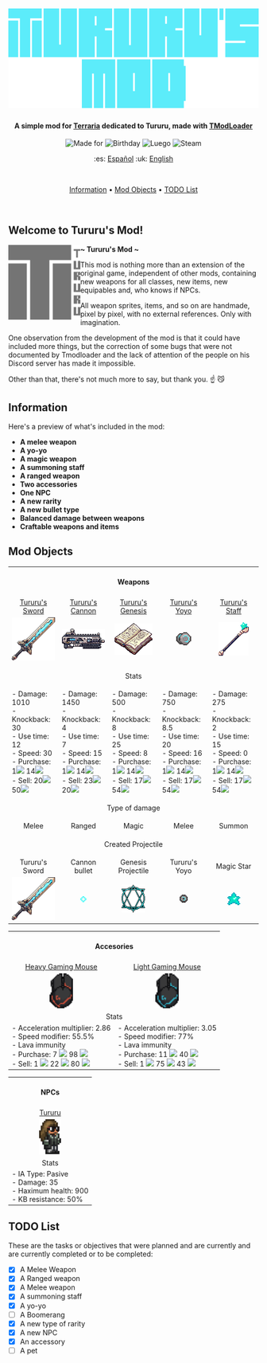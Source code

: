 <!-- Tururu's Mod Banner -->
<h1 align="center">
    <a href="--------">
      <img alt="Tururu's Mod Logo" src="Assets/logoLetters.png" alt="TururusMod" height="200">
    </a>
</h1>

<!-- Project Description -->
<h4 align="center">A simple mod for <a href="https://terraria.org/">Terraria</a> dedicated to Tururu, made with <a href="https://store.steampowered.com/app/1281930/tModLoader/">TModLoader</a></h4>

<!-- Badges -->
<p align="center">
  <img src="https://img.shields.io/badge/Made for-Tururu-blue" alt="Made for">
  <img src="https://img.shields.io/badge/Happy-Bday-blue" alt="Birthday">
  <img src="https://img.shields.io/badge/Pa que-luego digan-blue" alt="Luego">
  <img src="https://img.shields.io/badge/Available on-Steam-blue" alt="Steam">
</p>

<p align="center">
	:es: <a href="https://github.com/dpv927/TururusMod/tree/main">Español</a>
	:uk: <a href="#">English</a>
</p><br>

<!-- Poner aqui el video -->
<!-- Poner aqui el video -->

<!-- Quick links -->
<p align="center">
  <a href="#information">Information</a> •
  <a href="#mod-objects">Mod Objects</a> •
  <a href="#todo-list">TODO List</a>
</p><br>

## Welcome to Tururu's Mod!

<a href="--------"><img alt="TururusModLogo2" src="Assets/Logo2.png" height="150" align="left"></a>
<b>~ Tururu's Mod ~</b>

This mod is nothing more than an extension of the original game, independent of other mods,
containing new weapons for all classes, new items, new equipables and, who knows if NPCs.

All weapon sprites, items, and so on are handmade, pixel by pixel,
with no external references. Only with imagination.

One observation from the development of the mod is that it could have included more things, but
the correction of some bugs that were not documented by Tmodloader and the lack of
attention of the people on his Discord server has made it impossible.

Other than that, there's not much more to say, but thank you. :point_up: :smirk_cat:

## Information

Here's a preview of what's included in the mod:

- **A melee weapon**
- **A yo-yo**
- **A magic weapon**
- **A summoning staff**
- **A ranged weapon**
- **Two accessories**
- **One NPC**
- **A new rarity**
- **A new bullet type**
- **Balanced damage between weapons**
- **Craftable weapons and items**

## Mod Objects

<table class="armas">
	<tbody>
		<tr>
			<td  align="center" colspan="5"><h4 align="center">Weapons</h4></td>
		</tr>
		<tr>
            <!-- Names and Links row -->
			<td align="center"><a href="Items/Weapons/Melee/TururusSword.png">Tururu's Sword</a></td>
			<td align="center"><a href="Items/Weapons/Ranged/TururusCannon.cs">Tururu's Cannon</a></td>
			<td align="center"><a href="Items/Weapons/Magic/TururusGenesis.cs">Tururu's Genesis</a></td>
			<td align="center"><a href="Items/Weapons/Magic/TururusGenesis.cs">Tururu's Yoyo</a></td>
			<td align="center"><a href="Items/Weapons//Summon/TururusStaff.cs">Tururu's Staff</a></td>
		</tr>
		<tr>
            <!-- Images row -->
			<td align="center"><img src='Items/Weapons/Melee/TururusSword.png'></td>
			<td align="center"><img src="Items/Weapons/Ranged/TururusCannon.png"></td>
			<td align="center"><img src="Items/Weapons/Magic/TururusGenesis.png"></td>
			<td align="center"><img src="Items/Weapons/Melee/TururusYoyo.png"></td>
			<td align="center"><img src="Items/Weapons/Summon/TururusStaff.png"></td>
		</tr>
		<tr>
            <td  align="center" colspan="5"><p align="center">Stats</p></td>
		</tr>
		<tr>
            <!-- Stats row -->
            <td> 
				<!-- Tururus Sword  -->
                - Damage: 1010<br>
                - Knockback: 30 <br>
                - Use time: 12 <br>
                - Speed: 30 <br>
                - Purchase: 1<img src="https://static.wikia.nocookie.net/terraria_gamepedia/images/b/b0/Gold_Coin.gif/revision/latest?cb=20150713204755&format=original"> 14<img src="https://static.wikia.nocookie.net/terraria_gamepedia/images/c/cf/Silver_Coin.gif/revision/latest?cb=20150713204034&format=original"><br>
				- Sell: 20<img src="https://static.wikia.nocookie.net/terraria_gamepedia/images/c/cf/Silver_Coin.gif/revision/latest?cb=20150713204034&format=original"> 50<img src="https://static.wikia.nocookie.net/terraria_gamepedia/images/8/8f/Copper_Coin.gif/revision/latest?cb=20150703190535&format=original">
            </td>
			<td> 
				<!-- Tururus Cannon  -->
                - Damage: 1450<br>
                - Knockback: 4 <br>
                - Use time: 7 <br>
                - Speed: 15 <br>
                - Purchase: 1<img src="https://static.wikia.nocookie.net/terraria_gamepedia/images/b/b0/Gold_Coin.gif/revision/latest?cb=20150713204755&format=original"> 14<img src="https://static.wikia.nocookie.net/terraria_gamepedia/images/c/cf/Silver_Coin.gif/revision/latest?cb=20150713204034&format=original"><br>
				- Sell: 23<img src="https://static.wikia.nocookie.net/terraria_gamepedia/images/c/cf/Silver_Coin.gif/revision/latest?cb=20150713204034&format=original"> 20<img src="https://static.wikia.nocookie.net/terraria_gamepedia/images/8/8f/Copper_Coin.gif/revision/latest?cb=20150703190535&format=original">
            </td>
			<td>
				<!-- Tururus Genesis  -->
                - Damage: 500<br>
                - Knockback: 8 <br>
                - Use time: 25 <br>
                - Speed: 8 <br>
               	- Purchase: 1<img src="https://static.wikia.nocookie.net/terraria_gamepedia/images/b/b0/Gold_Coin.gif/revision/latest?cb=20150713204755&format=original"> 14<img src="https://static.wikia.nocookie.net/terraria_gamepedia/images/c/cf/Silver_Coin.gif/revision/latest?cb=20150713204034&format=original"><br>
				- Sell: 17<img src="https://static.wikia.nocookie.net/terraria_gamepedia/images/c/cf/Silver_Coin.gif/revision/latest?cb=20150713204034&format=original"> 54<img src="https://static.wikia.nocookie.net/terraria_gamepedia/images/8/8f/Copper_Coin.gif/revision/latest?cb=20150703190535&format=original">
            </td>
			<td> 
				<!-- Tururus Yoyo  -->
                - Damage: 750<br>
                - Knockback: 8.5 <br>
                - Use time: 20 <br>
                - Speed: 16 <br>
                - Purchase: 1<img src="https://static.wikia.nocookie.net/terraria_gamepedia/images/b/b0/Gold_Coin.gif/revision/latest?cb=20150713204755&format=original"> 14<img src="https://static.wikia.nocookie.net/terraria_gamepedia/images/c/cf/Silver_Coin.gif/revision/latest?cb=20150713204034&format=original"><br>
				- Sell: 17<img src="https://static.wikia.nocookie.net/terraria_gamepedia/images/c/cf/Silver_Coin.gif/revision/latest?cb=20150713204034&format=original"> 54<img src="https://static.wikia.nocookie.net/terraria_gamepedia/images/8/8f/Copper_Coin.gif/revision/latest?cb=20150703190535&format=original">
            </td>
			<td> 
				<!-- Tururus Staff  -->
                - Damage: 275<br>
                - Knockback: 2 <br>
                - Use time: 15 <br>
                - Speed: 0 <br>
                - Purchase: 1<img src="https://static.wikia.nocookie.net/terraria_gamepedia/images/b/b0/Gold_Coin.gif/revision/latest?cb=20150713204755&format=original"> 14<img src="https://static.wikia.nocookie.net/terraria_gamepedia/images/c/cf/Silver_Coin.gif/revision/latest?cb=20150713204034&format=original"><br>
				- Sell: 17<img src="https://static.wikia.nocookie.net/terraria_gamepedia/images/c/cf/Silver_Coin.gif/revision/latest?cb=20150713204034&format=original"> 54<img src="https://static.wikia.nocookie.net/terraria_gamepedia/images/8/8f/Copper_Coin.gif/revision/latest?cb=20150703190535&format=original">
            </td>
		</tr>
		<tr>
			<td  align="center" colspan="5"><p align="center">Type of damage</p></td>
		</tr>
		<tr>
			<!-- Type de dano row -->
			<td align="center">Melee</td>
			<td align="center">Ranged</td>
			<td align="center">Magic</td>
			<td align="center">Melee</td>
			<td align="center">Summon</td>
		</tr>
		<tr>
			<td  align="center" colspan="5"><p align="center">Created Projectile</p></td>
		</tr>
        <tr>
            <!-- Projectiles row -->
			<td align="center">Tururu's Sword</td>
			<td align="center">Cannon bullet</td>
			<td align="center">Genesis Projectile</td>
			<td align="center">Tururu's Yoyo</td>
			<td align="center">Magic Star</td>
		</tr>
		<tr>
            <!-- Images row -->
			<td align="center"><img src='Projectiles/Melee/TururusSwordProjectile.png'></td>
			<td align="center"><img src='Projectiles/Ranged/TururusCannonProjectile.png'></td>
			<td align="center"><img src='Projectiles/Magic/TururusGenesisProjectile.png'></td>
			<td align="center"><img src='Projectiles/Melee/TururusYoyoProjectile.png'></td>
			<td align="center"><img src='Assets/MagicStar_example.png'></td>
		</tr>
	</tbody>
</table>

<table class="accesorios">
	<tbody>
		<tr><td  colspan="2" align="center"><h4>Accesories</h4></td></tr>
		<tr>
			<td  align="center"><a href="Items/Accessories/HeavyGamingMouse.cs">Heavy Gaming Mouse</a></td>
			<td  align="center"><a href="Items/Accessories/LightGamingMouse.cs">Light Gaming Mouse</a></td>
		</tr>
		<tr>
			<td  align="center"><img src="Items/Accessories/HeavyGamingMouse.png" height="70px"></td>
			<td  align="center"><img src="Items/Accessories/LightGamingMouse.png" height="70px"></td>
		</tr>
		<tr>
			<td colspan="2" align="center">Stats</td>
		</tr>
		<tr>
			<td>
                - Acceleration multiplier: 2.86<br>
                - Speed modifier: 55.5%<br>
				- Lava immunity<br>
				- Purchase: 7 <img src="https://static.wikia.nocookie.net/terraria_gamepedia/images/b/b0/Gold_Coin.gif/revision/latest?cb=20150713204755&format=original"> 98 <img src="https://static.wikia.nocookie.net/terraria_gamepedia/images/c/cf/Silver_Coin.gif/revision/latest?cb=20150713204034&format=original"><br>
				- Sell: 1 <img src="https://static.wikia.nocookie.net/terraria_gamepedia/images/b/b0/Gold_Coin.gif/revision/latest?cb=20150713204755&format=original"> 22 <img src="https://static.wikia.nocookie.net/terraria_gamepedia/images/c/cf/Silver_Coin.gif/revision/latest?cb=20150713204034&format=original"> 80 <img src="https://static.wikia.nocookie.net/terraria_gamepedia/images/8/8f/Copper_Coin.gif/revision/latest?cb=20150703190535&format=original">
            </td>
			<td>
                - Acceleration multiplier: 3.05<br>
                - Speed modifier: 77%<br>
				- Lava immunity<br>
				- Purchase: 11 <img src="https://static.wikia.nocookie.net/terraria_gamepedia/images/b/b0/Gold_Coin.gif/revision/latest?cb=20150713204755&format=original"> 40 <img src="https://static.wikia.nocookie.net/terraria_gamepedia/images/c/cf/Silver_Coin.gif/revision/latest?cb=20150713204034&format=original"><br>
				- Sell: 1 <img src="https://static.wikia.nocookie.net/terraria_gamepedia/images/b/b0/Gold_Coin.gif/revision/latest?cb=20150713204755&format=original"> 75 <img src="https://static.wikia.nocookie.net/terraria_gamepedia/images/c/cf/Silver_Coin.gif/revision/latest?cb=20150713204034&format=original"> 43 <img src="https://static.wikia.nocookie.net/terraria_gamepedia/images/8/8f/Copper_Coin.gif/revision/latest?cb=20150703190535&format=original">
            </td>
		</tr>
	</tbody>
</table>

<table class="NPCs">
	<tbody>
		<tr><td align="center"><h4>NPCs</h4></td></tr>
		<tr><td align="center"><a href="Assets//Tururu.cs">Tururu</a></td></tr>
		<tr><td align="center"><img src="Assets/Tururu_example.png" height="70px"></td></tr>
		<tr><td align="center">Stats</td></tr>
		<tr>
			<td>
                - IA Type: Pasive<br>
                - Damage: 35<br>
                - Haximum health: 900<br>
                - KB resistance: 50%<br>
            </td>
		</tr>
	</tbody>
</table>

## TODO List

These are the tasks or objectives that were planned and are currently 
and are currently completed or to be completed:

- [X] A Melee Weapon
- [X] A Ranged weapon 
- [X] A Melee weapon
- [X] A summoning staff
- [X] A yo-yo
- [ ] A Boomerang
- [X] A new type of rarity
- [X] A new NPC
- [X] An accessory
- [ ] A pet
